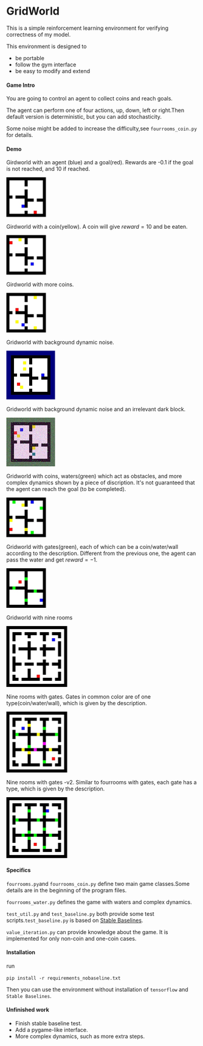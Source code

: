 # GridWorld

This is a simple reinforcement learning environment for verifying correctness of my model.

This environment is designed to

- be portable
- follow the gym interface
- be easy to modify and extend

#### Game Intro
You are going to control an agent to collect coins and reach goals.

The agent can perform one of four actions, up, down, left or right.Then default version is deterministic, but you can add stochasticity.

Some noise might be added to increase the difficulty,see `fourrooms_coin.py` for details.


#### Demo
Girdworld with an agent (blue) and a goal(red). Rewards are -0.1 if the goal is not reached, and 10 if reached.

<img src="./demo/demo0.jpg">

Girdworld with a coin(yellow). A coin will give $reward=10$ and be eaten.

<img src="./demo/demo1.jpg">

Girdworld with more coins.

<img src="./demo/demo2.jpg">

Gridworld with background dynamic noise.

<img src="./demo/demo3.jpg">

Gridworld with background dynamic noise and an irrelevant dark block.

<img src="./demo/demo4.jpg">

Gridworld with coins, waters(green) which act as obstacles, and more complex dynamics shown by a piece of discription. It's not guaranteed that the agent can reach the goal (to be completed).

<img src="./demo/fourrooms_water0.jpg">

Gridworld with gates(green), each of which can be a coin/water/wall according to the description. Different from the previous one, the agent can pass the water and get $reward=-1$.

<img src="./demo/fourrooms_gate.jpg">

Gridworld with nine rooms

<img src="./demo/ninerooms.jpg">

Nine rooms with gates. Gates in common color are of one type(coin/water/wall), which is given by the description.

<img src="./demo/ninerooms_gate.jpg">

Nine rooms with gates -v2. Similar to fourrooms with gates, each gate has a type, which is given by the description.

<img src="./demo/ninerooms_gate_v2.jpg">

#### Specifics

`fourrooms.py`and `fourrooms_coin.py` define two main game classes.Some details are in the beginning of the program files.

`fourrooms_water.py` defines the game with waters and complex dynamics.

`test_util.py` and `test_baseline.py` both provide some test scripts.`test_baseline.py` is based on [Stable Baselines](https://github.com/hill-a/stable-baselines).

`value_iteration.py` can provide knowledge about the game. It is implemented for only non-coin and one-coin cases.

#### Installation
run

`pip install -r requirements_nobaseline.txt`

Then you can use the environment without installation of `tensorflow` and `Stable Baselines`. 


#### Unfinished work
- Finish stable baseline test.
- Add a pygame-like interface.
- More complex dynamics, such as more extra steps.

